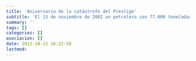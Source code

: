 ```yaml
---
title: 'Aniversario de la catástrofe del Prestige'
subtitle: 'El 13 de noviembre de 2002 un petrolero con 77.000 toneladas de fuelóleo se encuentra a la deriva frente a las costas de Muxía. Comienza así la catástrofe del Prestige.'
summary: ''
tags: []
categories: []
asociacion: []
date: 2012-10-12 16:22:58
lastmod:
---
```


